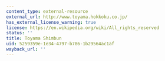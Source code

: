 ```yaml
---
content_type: external-resource
external_url: http://www.toyama.hokkoku.co.jp/
has_external_license_warning: true
license: https://en.wikipedia.org/wiki/All_rights_reserved
status: ''
title: Toyama Shimbun
uid: 5259359e-1e34-4797-b786-1b29564ac1af
wayback_url: ''
---
```

